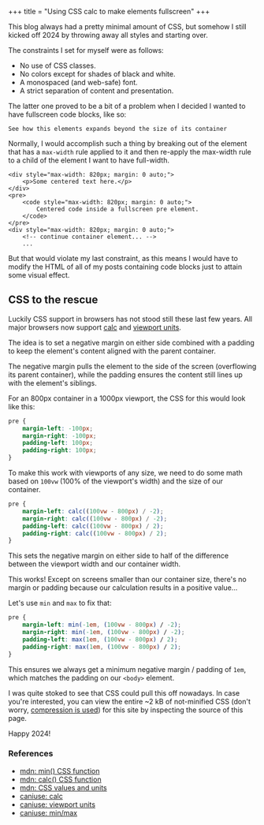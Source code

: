 +++
title = "Using CSS calc to make elements fullscreen"
+++

This blog always had a pretty minimal amount of CSS, but somehow I still kicked off 2024 by throwing away all styles and starting over.

The constraints I set for myself were as follows:

- No use of CSS classes.
- No colors except for shades of black and white.
- A monospaced (and web-safe) font.
- A strict separation of content and presentation.

The latter one proved to be a bit of a problem when I decided I wanted to have fullscreen code blocks, like so:

<pre><code style="margin-left: min(-16px, (100vw - 72ch) / -2);
    margin-right: min(-16px, (100vw - 72ch) / -2);
    padding-left: max(16px, (100vw - 72ch) / 2);
    padding-right: max(16px, (100vw - 72ch) / 2);">See how this elements expands beyond the size of its container</code></pre>

Normally, I would accomplish such a thing by breaking out of the element that has a `max-width` rule applied to it and then re-apply the max-width rule to a child of the element I want to have full-width.

```
<div style="max-width: 820px; margin: 0 auto;">
    <p>Some centered text here.</p>
</div>
<pre>
    <code style="max-width: 820px; margin: 0 auto;">
        Centered code inside a fullscreen pre element.
    </code>
</pre>
<div style="max-width: 820px; margin: 0 auto;">
    <!-- continue container element... -->
    ...
```

But that would violate my last constraint, as this means I would have to modify the HTML of all of my posts containing code blocks just to attain some visual effect.

## CSS to the rescue

Luckily CSS support in browsers has not stood still these last few years. All major browsers now support [calc](https://developer.mozilla.org/en-US/docs/Web/CSS/calc) and [viewport units](https://developer.mozilla.org/en-US/docs/Learn/CSS/Building_blocks/Values_and_units#relative_length_units).

The idea is to set a negative margin on either side combined with a padding to keep the element's content aligned with the parent container.

The negative margin pulls the element to the side of the screen (overflowing its parent container), while the padding ensures the content still lines up with the element's siblings.

For an 800px container in a 1000px viewport, the CSS for this would look like this:

```css
pre {
    margin-left: -100px;
    margin-right: -100px;
    padding-left: 100px;
    padding-right: 100px;
}
```

To make this work with viewports of any size, we need to do some math based on `100vw` (100% of the viewport's width) and the size of our container.

```css
pre {
    margin-left: calc((100vw - 800px) / -2);
    margin-right: calc((100vw - 800px) / -2);
    padding-left: calc((100vw - 800px) / 2);
    padding-right: calc((100vw - 800px) / 2);
}
```

This sets the negative margin on either side to half of the difference between the viewport width and our container width.

This works! Except on screens smaller than our container size, there's no margin or padding because our calculation results in a positive value...

Let's use `min` and `max` to fix that:

```css
pre {
    margin-left: min(-1em, (100vw - 800px) / -2);
    margin-right: min(-1em, (100vw - 800px) / -2);
    padding-left: max(1em, (100vw - 800px) / 2);
    padding-right: max(1em, (100vw - 800px) / 2);
}
```

This ensures we always get a minimum negative margin / padding of `1em`, which matches the padding on our `<body>` element.

I was quite stoked to see that CSS could pull this off nowadays. In case you're interested, you can view the entire ~2 kB of not-minified CSS (don't worry, [compression is used](https://www.dannyvankooten.com/blog/2023/top-websites-not-using-compression/)) for this site by inspecting the source of this page.

Happy 2024!


### References

- [mdn: min() CSS function](https://developer.mozilla.org/en-US/docs/Web/CSS/min)
- [mdn: calc() CSS function](https://developer.mozilla.org/en-US/docs/Web/CSS/calc)
- [mdn: CSS values and units](https://developer.mozilla.org/en-US/docs/Learn/CSS/Building_blocks/Values_and_units)
- [caniuse: calc](https://caniuse.com/calc)
- [caniuse: viewport units](https://caniuse.com/viewport-units)
- [caniuse: min/max](https://caniuse.com/minmaxwh)
